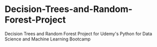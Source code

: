 # Decision-Trees-and-Random-Forest-Project
Decision Trees and Random Forest Project for Udemy's Python for Data Science and Machine Learning Bootcamp
